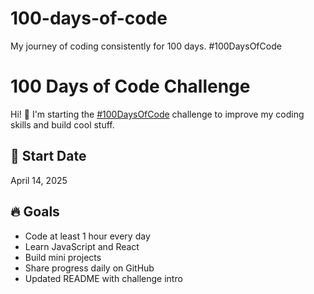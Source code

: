 # 100-days-of-code
My journey of coding consistently for 100 days. #100DaysOfCode
# 100 Days of Code Challenge

Hi! 👋 I'm starting the [#100DaysOfCode](https://www.100daysofcode.com/) challenge to improve my coding skills and build cool stuff.

## 📅 Start Date
April 14, 2025

## 🔥 Goals
- Code at least 1 hour every day
- Learn JavaScript and React
- Build mini projects
- Share progress daily on GitHub
- Updated README with challenge intro

